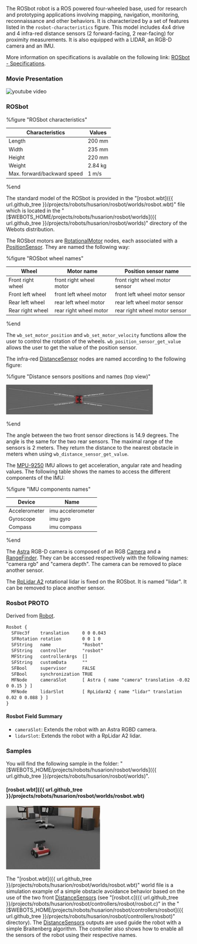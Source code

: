 The ROSbot robot is a ROS powered four-wheeled base, used for research and prototyping applications involving mapping, navigation, monitoring, reconnaissance and other behaviors.
It is characterized by a set of features listed in the `rosbot-characteristics` figure.
This model includes 4x4 drive and 4 infra-red distance sensors (2 forward-facing, 2 rear-facing) for proximity measurements.
It is also equipped with a LIDAR, an RGB-D camera and an IMU.

More information on specifications is available on the following link: [ROSbot - Specifications](https://husarion.com/manuals/rosbot/#specification).

### Movie Presentation

![youtube video](https://www.youtube.com/watch?v=QHJFNMX4Us8&ab_channel=Husarion)

### ROSbot

%figure "ROSbot characteristics"

| Characteristics             | Values       |
| --------------------------- | ------------ |
| Length                      | 200 mm       |
| Width                       | 235 mm       |
| Height                      | 220 mm       |
| Weight                      | 2.84 kg      |
| Max. forward/backward speed | 1 m/s        |

%end

The standard model of the ROSbot is provided in the "[rosbot.wbt]({{ url.github_tree }}/projects/robots/husarion/rosbot/worlds/rosbot.wbt)" file which is located in the "[$WEBOTS\_HOME/projects/robots/husarion/rosbot/worlds]({{ url.github_tree }}/projects/robots/husarion/rosbot/worlds)" directory of the Webots distribution.

The ROSbot motors are [RotationalMotor](https://cyberbotics.com/doc/reference/rotationalmotor) nodes, each associated with a [PositionSensor](https://cyberbotics.com/doc/reference/positionsensor).
They are named the following way:

%figure "ROSbot wheel names"

| Wheel                | Motor name                  | Position sensor name           |
| -------------------- | --------------------------- | ------------------------------ |
| Front right wheel    | front right wheel motor     | front right wheel motor sensor |
| Front left wheel     | front left wheel motor      | front left wheel motor sensor  |
| Rear left wheel      | rear left wheel motor       | rear left wheel motor sensor   |
| Rear right wheel     | rear right wheel motor      | rear right wheel motor sensor  |

%end

The `wb_set_motor_position` and `wb_set_motor_velocity` functions allow the user to control the rotation of the wheels.
`wb_position_sensor_get_value` allows the user to get the value of the position sensor.

The infra-red [DistanceSensor](https://cyberbotics.com/doc/reference/distancesensor) nodes are named according to the following figure:

%figure "Distance sensors positions and names (top view)"

![distance_sensors.png](images/rosbot/distance_sensors.thumbnail.jpg)

%end

The angle between the two front sensor directions is 14.9 degrees.
The angle is the same for the two rear sensors.
The maximal range of the sensors is 2 meters.
They return the distance to the nearest obstacle in meters when using `wb_distance_sensor_get_value`.

The [MPU-9250](https://cyberbotics.com/doc/guide/imu-sensors#mpu-9250) IMU allows to get acceleration, angular rate and heading values.
The following table shows the names to access the different components of the IMU:

%figure "IMU components names"

| Device        | Name                        |
| ------------- | --------------------------- |
| Accelerometer | imu accelerometer           |
| Gyroscope     | imu gyro                    |
| Compass       | imu compass                 |

%end

The [Astra](https://cyberbotics.com/doc/guide/range-finder-sensors#orbbec-astra) RGB-D camera is composed of an RGB [Camera](https://cyberbotics.com/doc/reference/camera) and a [RangeFinder](https://cyberbotics.com/doc/reference/rangefinder).
They can be accessed respectively with the following names: "camera rgb" and "camera depth".
The camera can be removed to place another sensor.

The [RpLidar A2](https://cyberbotics.com/doc/guide/lidar-sensors#slamtec-rplidar-a2) rotational lidar is fixed on the ROSbot.
It is named "lidar".
It can be removed to place another sensor.

### Rosbot PROTO

Derived from [Robot](https://cyberbotics.com/doc/reference/robot).

```
Rosbot {
  SFVec3f    translation     0 0 0.043
  SFRotation rotation        0 0 1 0
  SFString   name            "Rosbot"
  SFString   controller      "rosbot"
  MFString   controllerArgs  []
  SFString   customData      ""
  SFBool     supervisor      FALSE
  SFBool     synchronization TRUE
  MFNode     cameraSlot      [ Astra { name "camera" translation -0.02 0 0.15 } ]
  MFNode     lidarSlot       [ RpLidarA2 { name "lidar" translation 0.02 0 0.088 } ]
}
```

#### Rosbot Field Summary

- `cameraSlot`: Extends the robot with an Astra RGBD camera.
- `lidarSlot`: Extends the robot with a RpLidar A2 lidar.

### Samples

You will find the following sample in the folder: "[$WEBOTS\_HOME/projects/robots/husarion/rosbot/worlds]({{ url.github_tree }}/projects/robots/husarion/rosbot/worlds)".

#### [rosbot.wbt]({{ url.github_tree }}/projects/robots/husarion/rosbot/worlds/rosbot.wbt)

![rosbot.png](images/rosbot/rosbot.wbt.thumbnail.jpg)

The "[rosbot.wbt]({{ url.github_tree }}/projects/robots/husarion/rosbot/worlds/rosbot.wbt)" world file is a simulation example of a simple obstacle avoidance behavior based on the use of the two front [DistanceSensors](https://cyberbotics.com/doc/reference/distancesensor) (see "[rosbot.c]({{ url.github_tree }}/projects/robots/husarion/rosbot/controllers/rosbot/rosbot.c)" in the "[$WEBOTS\_HOME/projects/robots/husarion/rosbot/controllers/rosbot]({{ url.github_tree }}/projects/robots/husarion/rosbot/controllers/rosbot)" directory).
The [DistanceSensors](https://cyberbotics.com/doc/reference/distancesensor) outputs are used guide the robot with a simple Braitenberg algorithm.
The controller also shows how to enable all the sensors of the robot using their respective names.

